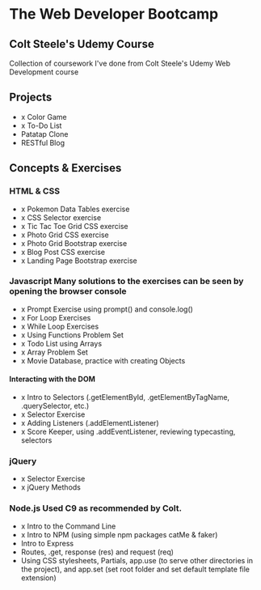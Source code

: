 # The Web Developer Bootcamp
## Colt Steele's Udemy Course

Collection of coursework I've done from Colt Steele's Udemy Web Development course

## Projects

* x Color Game
* x To-Do List
* Patatap Clone
* RESTful Blog

## Concepts & Exercises

### HTML & CSS

* x Pokemon Data Tables exercise
* x CSS Selector exercise
* x Tic Tac Toe Grid CSS exercise
* x Photo Grid CSS exercise
* x Photo Grid Bootstrap exercise
* x Blog Post CSS exercise
* x Landing Page Bootstrap exercise

### Javascript Many solutions to the exercises can be seen by opening the browser console

* x Prompt Exercise using prompt() and console.log()
* x For Loop Exercises
* x While Loop Exercises
* x Using Functions Problem Set
* x Todo List using Arrays
* x Array Problem Set
* x Movie Database, practice with creating Objects

#### Interacting with the DOM

* x Intro to Selectors (.getElementById, .getElementByTagName, .querySelector, etc.)
* x Selector Exercise
* x Adding Listeners (.addElementListener)
* x Score Keeper, using .addEventListener, reviewing typecasting, selectors

### jQuery

* x Selector Exercise
* x jQuery Methods

### Node.js Used C9 as recommended by Colt.

* x Intro to the Command Line
* x Intro to NPM (using simple npm packages catMe & faker)
* Intro to Express
* Routes, .get, response (res) and request (req)
* Using CSS stylesheets, Partials, app.use (to serve other directories in the project), and app.set (set root folder and set default template file extension)
